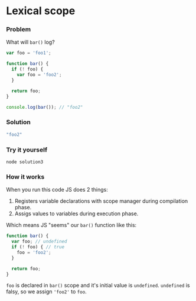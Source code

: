 # Lexical scope

### Problem

What will `bar()` log?

```js
var foo = 'foo1';

function bar() {
  if (! foo) {
    var foo = 'foo2';
  }

  return foo;
}

console.log(bar()); // "foo2"
```

### Solution

```js
"foo2"
```

### Try it yourself

`node solution3`

### How it works

When you run this code JS does 2 things:

1. Registers variable declarations with scope manager during compilation phase.
2. Assigs values to variables during execution phase.

Which means JS "seems" our `bar()` function like this:
```js
function bar() {
  var foo; // undefined
  if (! foo) { // true
    foo = 'foo2';
  }

  return foo;
}
```

`foo` is declared in `bar()` scope and it's initial value is `undefined`. `undefined` is falsy, so we assign `'foo2'` to `foo`.
